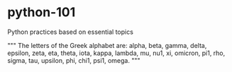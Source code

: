 # python-101
Python practices based on essential topics

"""
The letters of the Greek alphabet are: 
alpha, beta, gamma, delta, epsilon, zeta, 
eta, theta, iota, kappa, lambda, mu, nu1, 
xi, omicron, pi1, rho, sigma, tau, upsilon,
phi, chi1, psi1, omega.
"""

